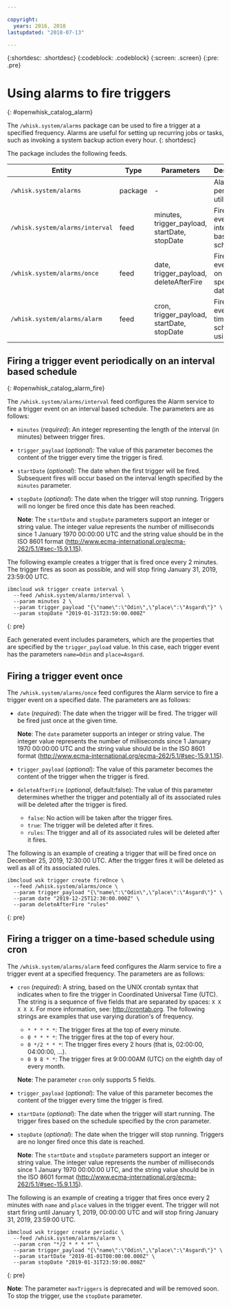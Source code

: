 ```yaml
---

copyright:
  years: 2016, 2018
lastupdated: "2018-07-13"

---
```


{:shortdesc: .shortdesc}
{:codeblock: .codeblock}
{:screen: .screen}
{:pre: .pre}

# Using alarms to fire triggers
{: #openwhisk_catalog_alarm}

The `/whisk.system/alarms` package can be used to fire a trigger at a specified frequency. Alarms are useful for setting up recurring jobs or tasks, such as invoking a system backup action every hour.
{: shortdesc}

The package includes the following feeds.

| Entity | Type | Parameters | Description |
| --- | --- | --- | --- |
| `/whisk.system/alarms` | package | - | Alarms and periodic utility. |
| `/whisk.system/alarms/interval` | feed | minutes, trigger_payload, startDate, stopDate | Fire trigger event on an interval based schedule. |
| `/whisk.system/alarms/once` | feed | date, trigger_payload, deleteAfterFire | Fire trigger event once on a specific date. |
| `/whisk.system/alarms/alarm` | feed | cron, trigger_payload, startDate, stopDate | Fire trigger event on a time-based schedule using cron. |


## Firing a trigger event periodically on an interval based schedule
{: #openwhisk_catalog_alarm_fire}

The `/whisk.system/alarms/interval` feed configures the Alarm service to fire a trigger event on an interval based schedule. The parameters are as follows:

- `minutes` (*required*): An integer representing the length of the interval (in minutes) between trigger fires.
- `trigger_payload` (*optional*): The value of this parameter becomes the content of the trigger every time the trigger is fired.
- `startDate` (*optional*): The date when the first trigger will be fired.  Subsequent fires will occur based on the interval length specified by the `minutes` parameter.
- `stopDate` (*optional*): The date when the trigger will stop running. Triggers will no longer be fired once this date has been reached.

  **Note**: The `startDate` and `stopDate` parameters support an integer or string value. The integer value represents the number of milliseconds since 1 January 1970 00:00:00 UTC and the string value should be in the ISO 8601 format (http://www.ecma-international.org/ecma-262/5.1/#sec-15.9.1.15).

The following example creates a trigger that is fired once every 2 minutes. The trigger fires as soon as possible, and will stop firing January 31, 2019, 23:59:00 UTC.

  ```
  ibmcloud wsk trigger create interval \
    --feed /whisk.system/alarms/interval \
    --param minutes 2 \
    --param trigger_payload "{\"name\":\"Odin\",\"place\":\"Asgard\"}" \
    --param stopDate "2019-01-31T23:59:00.000Z"
  ```
  {: pre}

Each generated event includes parameters, which are the properties that are specified by the `trigger_payload` value. In this case, each trigger event has the parameters `name=Odin` and `place=Asgard`.

## Firing a trigger event once

The `/whisk.system/alarms/once` feed configures the Alarm service to fire a trigger event on a specified date. The parameters are as follows:

- `date` (*required*): The date when the trigger will be fired. The trigger will be fired just once at the given time.

  **Note**: The `date` parameter supports an integer or string value. The integer value represents the number of milliseconds
  since 1 January 1970 00:00:00 UTC and the string value should be in the ISO 8601 format (http://www.ecma-international.org/ecma-262/5.1/#sec-15.9.1.15).

- `trigger_payload` (*optional*): The value of this parameter becomes the content of the trigger when the trigger is fired.

- `deleteAfterFire` (*optional*, default:false): The value of this parameter determines whether the trigger and potentially all of its associated rules will be deleted after the trigger is fired.
  - `false`: No action will be taken after the trigger fires.
  - `true`: The trigger will be deleted after it fires.
  - `rules`: The trigger and all of its associated rules will be deleted after it fires.

The following is an example of creating a trigger that will be fired once on December 25, 2019, 12:30:00 UTC. After the trigger fires it will be deleted as well as all of its associated rules.

  ```
  ibmcloud wsk trigger create fireOnce \
    --feed /whisk.system/alarms/once \
    --param trigger_payload "{\"name\":\"Odin\",\"place\":\"Asgard\"}" \
    --param date "2019-12-25T12:30:00.000Z" \
    --param deleteAfterFire "rules"
  ```
  {: pre}

## Firing a trigger on a time-based schedule using cron

The `/whisk.system/alarms/alarm` feed configures the Alarm service to fire a trigger event at a specified frequency. The parameters are as follows:

- `cron` (*required*): A string, based on the UNIX crontab syntax that indicates when to fire the trigger in Coordinated Universal Time (UTC). The string is a sequence of five fields that are separated by spaces: `X X X X X`.
For more information, see: http://crontab.org. The following strings are examples that use varying duration's of frequency.

  - `* * * * *`: The trigger fires at the top of every minute.
  - `0 * * * *`: The trigger fires at the top of every hour.
  - `0 */2 * * *`: The trigger fires every 2 hours (that is, 02:00:00, 04:00:00, ...).
  - `0 9 8 * *`: The trigger fires at 9:00:00AM (UTC) on the eighth day of every month.

  **Note**: The parameter `cron` only supports 5 fields.

- `trigger_payload` (*optional*): The value of this parameter becomes the content of the trigger every time the trigger is fired.

- `startDate` (*optional*): The date when the trigger will start running. The trigger fires based on the schedule specified by the cron parameter.

- `stopDate` (*optional*): The date when the trigger will stop running. Triggers are no longer fired once this date is reached.

  **Note**: The `startDate` and `stopDate` parameters support an integer or string value. The integer value represents the number of milliseconds since 1 January 1970 00:00:00 UTC, and the string value should be in the ISO 8601 format (http://www.ecma-international.org/ecma-262/5.1/#sec-15.9.1.15).

The following is an example of creating a trigger that fires once every 2 minutes with `name` and `place` values in the trigger event. The trigger will not start firing until
January 1, 2019, 00:00:00 UTC and will stop firing January 31, 2019, 23:59:00 UTC.

  ```
  ibmcloud wsk trigger create periodic \
    --feed /whisk.system/alarms/alarm \
    --param cron "*/2 * * * *" \
    --param trigger_payload "{\"name\":\"Odin\",\"place\":\"Asgard\"}" \
    --param startDate "2019-01-01T00:00:00.000Z" \
    --param stopDate "2019-01-31T23:59:00.000Z"
  ```
  {: pre}

 **Note**: The parameter `maxTriggers` is deprecated and will be removed soon. To stop the trigger, use the `stopDate` parameter.
